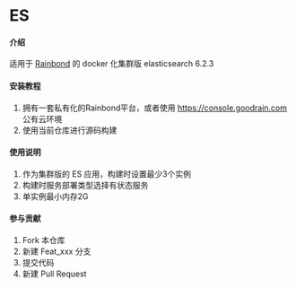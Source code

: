 # ES 
#### 介绍
适用于 [Rainbond](https://www.rainbond.com/) 的 docker 化集群版 elasticsearch 6.2.3


#### 安装教程

1. 拥有一套私有化的Rainbond平台，或者使用 https://console.goodrain.com 公有云环境
2. 使用当前仓库进行源码构建

#### 使用说明

1. 作为集群版的 ES 应用，构建时设置最少3个实例
2. 构建时服务部署类型选择有状态服务
3. 单实例最小内存2G

#### 参与贡献

1. Fork 本仓库
2. 新建 Feat_xxx 分支
3. 提交代码
4. 新建 Pull Request


